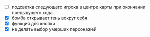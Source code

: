 - [ ] подсветка следующего игрока в центре карты при окончании предыдущего хода
- [x] бомба открывает тень вокруг себя
- [x] функция для кнопки
- [x] не делать выбор умерших персонажей